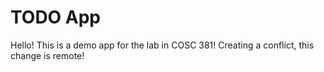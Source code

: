 # TODO App
Hello! This is a demo app for the lab in COSC 381!
Creating a conflict, this change is remote!

